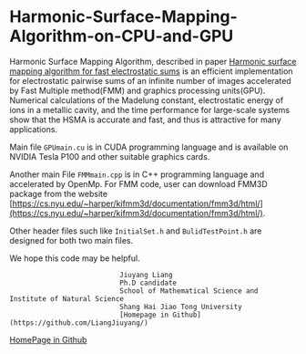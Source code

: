 # Harmonic-Surface-Mapping-Algorithm-on-CPU-and-GPU
Harmonic Surface Mapping Algorithm, described in paper [Harmonic surface mapping algorithm for fast electrostatic sums](https://arxiv.org/abs/1806.04801) is an efficient implementation for electrostatic pairwise sums of an infinite number of images accelerated by Fast Multiple method(FMM) and graphics processing units(GPU). Numerical calculations of the Madelung constant, electrostatic energy of ions in a metallic cavity, and the time performance for large-scale systems show that the HSMA is accurate and fast, and thus is attractive for many applications.

Main file `GPUmain.cu` is in CUDA programming language and is available on NVIDIA Tesla P100 and other suitable graphics cards.

Another main File `FMMmain.cpp` is in C++ programming language and accelerated by OpenMp. For FMM code, user can download FMM3D package from the website [https://cs.nyu.edu/~harper/kifmm3d/documentation/fmm3d/html/](https://cs.nyu.edu/~harper/kifmm3d/documentation/fmm3d/html/).

Other header files such like `InitialSet.h` and `BulidTestPoint.h` are designed for both two main files. 

We hope this code may be helpful.
```
                           Jiuyang Liang
                           Ph.D candidate
                           School of Mathematical Science and Institute of Natural Science
                           Shang Hai Jiao Tong University
                           [Homepage in Github](https://github.com/LiangJiuyang/)
```
[HomePage in Github](https://github.com/LiangJiuyang)
